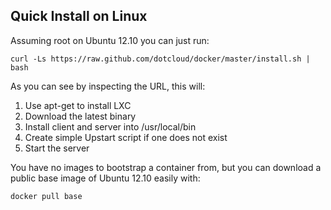 ## Quick Install on Linux

Assuming root on Ubuntu 12.10 you can just run:

    curl -Ls https://raw.github.com/dotcloud/docker/master/install.sh | bash

As you can see by inspecting the URL, this will:

1. Use apt-get to install LXC
1. Download the latest binary
1. Install client and server into /usr/local/bin
1. Create simple Upstart script if one does not exist
1. Start the server

You have no images to bootstrap a container from, but you can download a public base image of Ubuntu 12.10 easily with:

    docker pull base